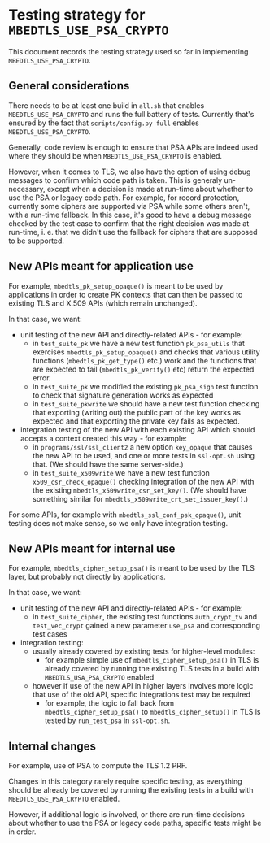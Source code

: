 Testing strategy for `MBEDTLS_USE_PSA_CRYPTO`
=============================================

This document records the testing strategy used so far in implementing
`MBEDTLS_USE_PSA_CRYPTO`.


General considerations
----------------------

There needs to be at least one build in `all.sh` that enables
`MBEDTLS_USE_PSA_CRYPTO` and runs the full battery of tests. Currently that's
ensured by the fact that `scripts/config.py full` enables
`MBEDTLS_USE_PSA_CRYPTO`.

Generally, code review is enough to ensure that PSA APIs are indeed used where
they should be when `MBEDTLS_USE_PSA_CRYPTO` is enabled.

However, when it comes to TLS, we also have the option of using debug messages
to confirm which code path is taken. This is generaly un-necessary, except when
a decision is made at run-time about whether to use the PSA or legacy code
path. For example, for record protection, currently some ciphers are supported
via PSA while some others aren't, with a run-time fallback. In this case, it's
good to have a debug message checked by the test case to confirm that the
right decision was made at run-time, i. e. that we didn't use the fallback for
ciphers that are supposed to be supported.


New APIs meant for application use
----------------------------------

For example, `mbedtls_pk_setup_opaque()` is meant to be used by applications
in order to create PK contexts that can then be passed to existing TLS and
X.509 APIs (which remain unchanged).

In that case, we want:

- unit testing of the new API and directly-related APIs - for example:
  - in `test_suite_pk` we have a new test function `pk_psa_utils` that exercises
    `mbedtls_pk_setup_opaque()` and checks that various utility functions
  (`mbedtls_pk_get_type()` etc.) work and the functions that are expected to
  fail (`mbedtls_pk_verify()` etc) return the expected error.
  - in `test_suite_pk` we modified the existing `pk_psa_sign` test function to
    check that signature generation works as expected
  - in `test_suite_pkwrite` we should have a new test function checking that
    exporting (writing out) the public part of the key works as expected and
    that exporting the private key fails as expected.
- integration testing of the new API with each existing API which should
  accepts a context created this way - for example:
  - in `programs/ssl/ssl_client2` a new option `key_opaque` that causes the
    new API to be used, and one or more tests in `ssl-opt.sh` using that.
    (We should have the same server-side.)
  - in `test_suite_x509write` we have a new test function
    `x509_csr_check_opaque()` checking integration of the new API with the
    existing `mbedtls_x509write_csr_set_key()`.
    (We should have something similar for
    `mbedtls_x509write_crt_set_issuer_key()`.)

For some APIs, for example with `mbedtls_ssl_conf_psk_opaque()`, unit testing
does not make sense, so we only have integration testing.

New APIs meant for internal use
-------------------------------

For example, `mbedtls_cipher_setup_psa()` is meant to be used by the TLS
layer, but probably not directly by applications.

In that case, we want:

- unit testing of the new API and directly-related APIs - for example:
  - in `test_suite_cipher`, the existing test functions `auth_crypt_tv` and
    `test_vec_crypt` gained a new parameter `use_psa` and corresponding test
    cases
- integration testing:
  - usually already covered by existing tests for higher-level modules:
    - for example simple use of `mbedtls_cipher_setup_psa()` in TLS is already
      covered by running the existing TLS tests in a build with
      `MBEDTLS_USA_PSA_CRYPTO` enabled
  - however if use of the new API in higher layers involves more logic that
    use of the old API, specific integrations test may be required
    - for example, the logic to fall back from `mbedtls_cipher_setup_psa()` to
      `mbedtls_cipher_setup()` in TLS is tested by `run_test_psa` in
      `ssl-opt.sh`.

Internal changes
----------------

For example, use of PSA to compute the TLS 1.2 PRF.

Changes in this category rarely require specific testing, as everything should
be already be covered by running the existing tests in a build with
`MBEDTLS_USE_PSA_CRYPTO` enabled.

However, if additional logic is involved, or there are run-time decisions about
whether to use the PSA or legacy code paths, specific tests might be in order.
